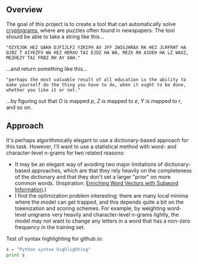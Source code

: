 ## Overview

The goal of this project is to create a tool that can automatically solve [cryptograms](https://en.wikipedia.org/wiki/Cryptogram), where are puzzles often found in newspapers. The tool should be able to take a string like this...

`"OZYEJOK HEZ QAKH DJFIJLFZ YZKIFH AV JFF ZWIGJHRAX RK HEZ JLRFRHT HA QJBZ T AIYKZFV WA HEZ HERXU TAI EJDZ HA WA, MEZX RH AIUEH HA LZ WAXZ, MEZHEZY TAI FRBZ RH AY XAH."`

...and return something like this...

`"perhaps the most valuable result of all education is the ability to make yourself do the thing you have to do, when it ought to be done, whether you like it or not."`

...by figuring out that _O_ is mapped _p_, _Z_ is mapped to _e_, _Y_ is mapped to _r_, and so on.


## Approach

It's perhaps algorithmically elegant to use a dictionary-based approach for this task. However, I'll want to use a statistical method with word- and character-level n-grams for two related reasons:
- It may be an elegant way of avoiding two major limitations of dictionary-based approaches, which are that they rely heavily on the completeness of the dictionary and that they don't set a larger "prior" on more common words. (Inspiration: [Enriching Word Vectors with Subword Information](https://arxiv.org/abs/1607.04606).)
- I find the optimization problem interesting: there are many local minima where the model can get trapped, and this depends quite a bit on the tokenization and scoring schemes. For example, by weighting word-level unigrams very heavily and character-level n-grams lightly, the model may not want to change any letters in a word that has a non-zero frequency in the training set.

Test of syntax highlighting for github.io:
```python
s = "Python syntax highlighting"
print s
```
